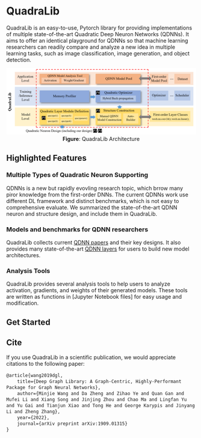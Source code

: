 # QuadraLib

QuadraLib is an easy-to-use, Pytorch library for providing implementations of multiple state-of-the-art Quadratic Deep Neuron Networks (QDNNs). It aims to offer an identical playground for QDNNs so that machine learning researchers can readily compare and analyze a new idea in multiple learning tasks, such as image classification, image generation, and object detection. 


<p align="center">
  <img src="https://github.com/zarekxu/QuadraLib/blob/main/Figures/architecture.PNG" alt="library architecture" width="1200">
  <br>
  <b>Figure</b>: QuadraLib Architecture
</p>


## Highlighted Features

### Multiple Types of Quadratic Neuron Supporting

QDNNs is a new but rapidly evovling research topic, which brrow many piror knowledge from the first-order DNNs. The current QDNNs work use different DL framework and distinct benchmarks, which is not easy to comprehensive evaluate. We summarized the state-of-the-art QDNN neuron and structure design, and include them in QuadraLib. 

### Models and benchmarks for QDNN researchers

QuadraLib collects current [QDNN papers](https://github.com/zarekxu/QuadraLib/blob/main/SOTA%20Papers/paper_list.md) and their key designs. It also provides many state-of-the-art [QDNN layers](https://docs.dgl.ai/api/python/nn.html) for users to build new model architectures.

### Analysis Tools

QuadraLib provides several analysis tools to help users to analyze activation, gradients, and weights of their generated models. These tools are written as functions in [Jupyter Notebook files] for easy usage and modification.


## Get Started






## Cite

If you use QuadraLib in a scientific publication, we would appreciate citations to the following paper:
```
@article{wang2019dgl,
    title={Deep Graph Library: A Graph-Centric, Highly-Performant Package for Graph Neural Networks},
    author={Minjie Wang and Da Zheng and Zihao Ye and Quan Gan and Mufei Li and Xiang Song and Jinjing Zhou and Chao Ma and Lingfan Yu and Yu Gai and Tianjun Xiao and Tong He and George Karypis and Jinyang Li and Zheng Zhang},
    year={2022},
    journal={arXiv preprint arXiv:1909.01315}
}
```
